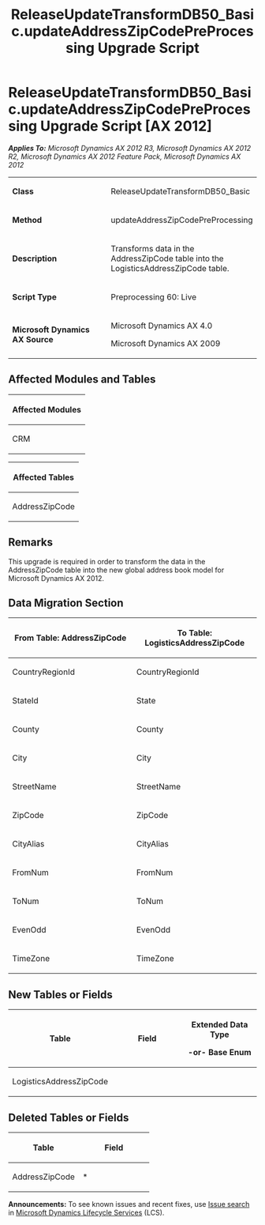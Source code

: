 ﻿---
title: ReleaseUpdateTransformDB50_Basic.updateAddressZipCodePreProcessing Upgrade Script
TOCTitle: ReleaseUpdateTransformDB50_Basic.updateAddressZipCodePreProcessing Upgrade Script
ms:assetid: 00e464c1-e63c-de81-6abf-d0fc6fa18826
ms:mtpsurl: https://msdn.microsoft.com/en-us/library/JJ684613(v=AX.60)
ms:contentKeyID: 49706310
ms.date: 05/18/2015
mtps_version: v=AX.60
---

# ReleaseUpdateTransformDB50\_Basic.updateAddressZipCodePreProcessing Upgrade Script [AX 2012]


_**Applies To:** Microsoft Dynamics AX 2012 R3, Microsoft Dynamics AX 2012 R2, Microsoft Dynamics AX 2012 Feature Pack, Microsoft Dynamics AX 2012_

<table>
<colgroup>
<col style="width: 50%" />
<col style="width: 50%" />
</colgroup>
<tbody>
<tr class="odd">
<td><p><strong>Class</strong></p></td>
<td><p>ReleaseUpdateTransformDB50_Basic</p></td>
</tr>
<tr class="even">
<td><p><strong>Method</strong></p></td>
<td><p>updateAddressZipCodePreProcessing</p></td>
</tr>
<tr class="odd">
<td><p><strong>Description</strong></p></td>
<td><p>Transforms data in the AddressZipCode table into the LogisticsAddressZipCode table.</p></td>
</tr>
<tr class="even">
<td><p><strong>Script Type</strong></p></td>
<td><p>Preprocessing 60: Live</p></td>
</tr>
<tr class="odd">
<td><p><strong>Microsoft Dynamics AX Source</strong></p></td>
<td><p>Microsoft Dynamics AX 4.0</p>
<p>Microsoft Dynamics AX 2009</p></td>
</tr>
</tbody>
</table>


## Affected Modules and Tables

<table>
<colgroup>
<col style="width: 100%" />
</colgroup>
<thead>
<tr class="header">
<th><p>Affected Modules</p></th>
</tr>
</thead>
<tbody>
<tr class="odd">
<td><p>CRM</p></td>
</tr>
</tbody>
</table>


<table>
<colgroup>
<col style="width: 100%" />
</colgroup>
<thead>
<tr class="header">
<th><p>Affected Tables</p></th>
</tr>
</thead>
<tbody>
<tr class="odd">
<td><p>AddressZipCode</p></td>
</tr>
</tbody>
</table>


## Remarks

This upgrade is required in order to transform the data in the AddressZipCode table into the new global address book model for Microsoft Dynamics AX 2012.

## Data Migration Section

<table>
<colgroup>
<col style="width: 50%" />
<col style="width: 50%" />
</colgroup>
<thead>
<tr class="header">
<th><p>From Table: AddressZipCode</p></th>
<th><p>To Table: LogisticsAddressZipCode</p></th>
</tr>
</thead>
<tbody>
<tr class="odd">
<td><p>CountryRegionId</p></td>
<td><p>CountryRegionId</p></td>
</tr>
<tr class="even">
<td><p>StateId</p></td>
<td><p>State</p></td>
</tr>
<tr class="odd">
<td><p>County</p></td>
<td><p>County</p></td>
</tr>
<tr class="even">
<td><p>City</p></td>
<td><p>City</p></td>
</tr>
<tr class="odd">
<td><p>StreetName</p></td>
<td><p>StreetName</p></td>
</tr>
<tr class="even">
<td><p>ZipCode</p></td>
<td><p>ZipCode</p></td>
</tr>
<tr class="odd">
<td><p>CityAlias</p></td>
<td><p>CityAlias</p></td>
</tr>
<tr class="even">
<td><p>FromNum</p></td>
<td><p>FromNum</p></td>
</tr>
<tr class="odd">
<td><p>ToNum</p></td>
<td><p>ToNum</p></td>
</tr>
<tr class="even">
<td><p>EvenOdd</p></td>
<td><p>EvenOdd</p></td>
</tr>
<tr class="odd">
<td><p>TimeZone</p></td>
<td><p>TimeZone</p></td>
</tr>
</tbody>
</table>


## New Tables or Fields

<table>
<colgroup>
<col style="width: 33%" />
<col style="width: 33%" />
<col style="width: 33%" />
</colgroup>
<thead>
<tr class="header">
<th><p>Table</p></th>
<th><p>Field</p></th>
<th><p>Extended Data Type</p>
<p>-or- Base Enum</p></th>
</tr>
</thead>
<tbody>
<tr class="odd">
<td><p>LogisticsAddressZipCode</p></td>
<td><p></p></td>
<td><p></p></td>
</tr>
</tbody>
</table>


## Deleted Tables or Fields

<table>
<colgroup>
<col style="width: 50%" />
<col style="width: 50%" />
</colgroup>
<thead>
<tr class="header">
<th><p>Table</p></th>
<th><p>Field</p></th>
</tr>
</thead>
<tbody>
<tr class="odd">
<td><p>AddressZipCode</p></td>
<td><p>*</p></td>
</tr>
</tbody>
</table>

  
**Announcements:** To see known issues and recent fixes, use [Issue search](http://go.microsoft.com/fwlink/?linkid=389258) in [Microsoft Dynamics Lifecycle Services](http://go.microsoft.com/fwlink/?linkid=306505) (LCS).

